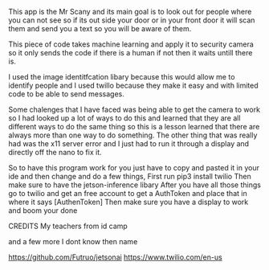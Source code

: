 This app is the Mr Scany and its main goal is to look out for people where you can not see so if its out side your door or in your front door it will scan them and send you a text so you will be aware of them.



This piece of code takes machine learning and apply it to security camera so it only sends the code if there is a human if not then it waits untill there is.

I used the image identitfcation libary because this would allow me to identify people and I used twillo because they make it easy and with limited code to be able to send messages.

Some chalenges that I have faced was being able to get the camera to work so I had looked up a lot of ways to do this and learned that they are all different ways to do the same thing so this is a lesson learned that there are always more than one way to do something. The other thing that was really had was the x11 server error and I just had to run it through a display and directly off the nano to fix it.



So to have this program work for you just have to copy and pasted it in your ide and then change and do a few things,
  First run
    pip3 install twilio
  Then make sure to have the jetson-inference libary
  After you have all those things go to twilio and get an free account to get a AuthToken and place that in where it says [AuthenToken] 
  Then make sure you have a display to work and boom your done



CREDITS
My teachers from id camp

  and a few more I dont know then name
  
https://github.com/Futruo/jetsonai
https://www.twilio.com/en-us
